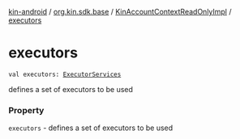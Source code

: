 [kin-android](../../index.md) / [org.kin.sdk.base](../index.md) / [KinAccountContextReadOnlyImpl](index.md) / [executors](./executors.md)

# executors

`val executors: `[`ExecutorServices`](../../org.kin.sdk.base.tools/-executor-services/index.md)

defines a set of executors to be used

### Property

`executors` - defines a set of executors to be used